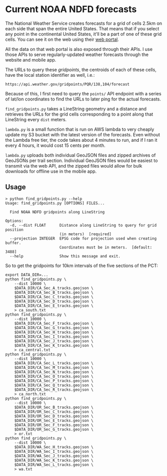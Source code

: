 # Current NOAA NDFD forecasts

The National Weather Service creates forecasts for a grid of cells 2.5km on each
side that span the entire United States. That means that if you select any point
in the continental United States, it'll be a part of one of these grid cells.
You can see it on the web using their [web
portal](https://forecast.weather.gov/MapClick.php?lon=-119.31320821939654&lat=37.881631297141496).

All the data on that web portal is also exposed through their APIs. I use those
APIs to serve regularly-updated weather forecasts through the website and mobile
app.

The URLs to query these _gridpoints_, the centroids of each of these cells, have
the local station identifier as well, i.e.:
```
https://api.weather.gov/gridpoints/PQR/138,104/forecast
```
Because of this, I first need to query the `points/` API endpoint with a series
of lat/lon coordinates to find the URLs to later ping for the actual forecasts.

`find_gridpoints.py` takes a LineString geometry and a distance and retrieves
the URLs for the grid cells corresponding to a point along that LineString every
`dist` meters.

`lambda.py` is a small function that is run on AWS lambda to very cheaply update
my S3 bucket with the latest version of the forecasts. Even without the Lambda
free tier, the code takes about 4 minutes to run, and if I ran it every 4 hours,
it would cost 15 cents per month.

`lambda.py` uploads both individual GeoJSON files and zipped archives of
GeoJSONs per trail section. Individual GeoJSON files would be easiest to
transmit via the web API, and the zipped files would allow for bulk downloads
for offline use in the mobile app.

## Usage

```
> python find_gridpoints.py --help
Usage: find_gridpoints.py [OPTIONS] FILES...

  Find NOAA NDFD gridpoints along LineString

Options:
  -d, --dist FLOAT      Distance along LineString to query for grid position
                        (in meters)  [required]
  --projection INTEGER  EPSG code for projection used when creating buffer.
                        Coordinates must be in meters.  [default: 3488]
  --help                Show this message and exit.
```

So to get the gridpoints for 10km intervals of the five sections of the PCT:
```
export DATA_DIR=...
python find_gridpoints.py \
    --dist 10000 \
    $DATA_DIR/CA_Sec_A_tracks.geojson \
    $DATA_DIR/CA_Sec_B_tracks.geojson \
    $DATA_DIR/CA_Sec_C_tracks.geojson \
    $DATA_DIR/CA_Sec_D_tracks.geojson \
    $DATA_DIR/CA_Sec_E_tracks.geojson \
    > ca_south.txt
python find_gridpoints.py \
    --dist 10000 \
    $DATA_DIR/CA_Sec_F_tracks.geojson \
    $DATA_DIR/CA_Sec_G_tracks.geojson \
    $DATA_DIR/CA_Sec_H_tracks.geojson \
    $DATA_DIR/CA_Sec_I_tracks.geojson \
    $DATA_DIR/CA_Sec_J_tracks.geojson \
    $DATA_DIR/CA_Sec_K_tracks.geojson \
    > ca_central.txt
python find_gridpoints.py \
    --dist 10000 \
    $DATA_DIR/CA_Sec_L_tracks.geojson \
    $DATA_DIR/CA_Sec_M_tracks.geojson \
    $DATA_DIR/CA_Sec_N_tracks.geojson \
    $DATA_DIR/CA_Sec_O_tracks.geojson \
    $DATA_DIR/CA_Sec_P_tracks.geojson \
    $DATA_DIR/CA_Sec_Q_tracks.geojson \
    $DATA_DIR/CA_Sec_R_tracks.geojson \
    > ca_north.txt
python find_gridpoints.py \
    --dist 10000 \
    $DATA_DIR/OR_Sec_B_tracks.geojson \
    $DATA_DIR/OR_Sec_C_tracks.geojson \
    $DATA_DIR/OR_Sec_D_tracks.geojson \
    $DATA_DIR/OR_Sec_E_tracks.geojson \
    $DATA_DIR/OR_Sec_F_tracks.geojson \
    $DATA_DIR/OR_Sec_G_tracks.geojson \
    > or.txt
python find_gridpoints.py \
    --dist 10000 \
    $DATA_DIR/WA_Sec_H_tracks.geojson \
    $DATA_DIR/WA_Sec_I_tracks.geojson \
    $DATA_DIR/WA_Sec_J_tracks.geojson \
    $DATA_DIR/WA_Sec_K_tracks.geojson \
    $DATA_DIR/WA_Sec_L_tracks.geojson \
    > wa.txt
```
